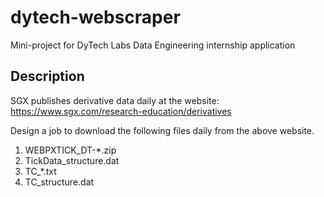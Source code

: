 # dytech-webscraper
Mini-project for DyTech Labs Data Engineering internship application

## Description
SGX publishes derivative data daily at the website: https://www.sgx.com/research-education/derivatives

Design a job to download the following files daily from the above website.
1. WEBPXTICK_DT-*.zip
2. TickData_structure.dat
3. TC_*.txt
4. TC_structure.dat
